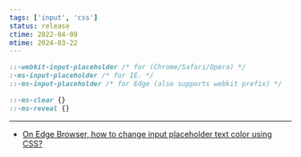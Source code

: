 ```yaml
---
tags: ['input', 'css']
status: release
ctime: 2022-04-09
mtime: 2024-03-22
---
```


```css
::-webkit-input-placeholder /* for (Chrome/Safari/Opera) */
:-ms-input-placeholder /* for IE. */
::-ms-input-placeholder /* for Edge (also supports webkit prefix) */

::-ms-clear {}
::-ms-reveal {}
```

---

- [On Edge Browser, how to change input placeholder text color using CSS?](https://stackoverflow.com/questions/32096102/on-edge-browser-how-to-change-input-placeholder-text-color-using-css)